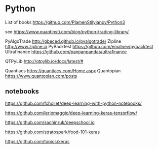 # Python


List of books https://github.com/PlamenStilyianov/Python3


see https://www.quantinsti.com/blog/python-trading-library/


PyAlgoTrade http://gbeced.github.io/pyalgotrade/
Zipline http://www.zipline.io
PyBacktest https://github.com/ematvey/pybacktest
Ultrafinance https://github.com/panpanpandas/ultrafinance

QTPyLib http://qtpylib.io/docs/latest/#

Quantiacs https://quantiacs.com/Home.aspx
Quantopian https://www.quantopian.com/posts

## notebooks
https://github.com/fchollet/deep-learning-with-python-notebooks/

https://github.com/leriomaggio/deep-learning-keras-tensorflow/

https://github.com/sachinruk/deepschool.io

https://github.com/stratospark/food-101-keras

https://github.com/topics/keras
